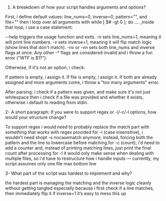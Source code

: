 1.  A breakdown of how your script handles arguments and options?

First, i define default values: line_nums=0, inverse=0, pattern="", and file="" then i loop over all arguments with while [ $# -gt 0 ]; do .... ,inside that loop, i use a case statement:

--help triggers the usage function and exits.
-n sets line_nums=1, meaning it will print line numbers.
-v sets inverse=1, meaning it will flip match logic (show lines that don't match).
-nv or -vn sets both line_nums and inverse flags at once.
Any other -\* flags are considered invalid and i throw a fun error ("WTF is $1?").

Otherwise, if it's not an option, i check:

If pattern is empty, i assign it.
If file is empty, i assign it.
If both are already assigned and more arguments come, i throw a "too many arguments" error.

After parsing: i check if a pattern was given, and make sure it's not just whitespace then i check if a file was provided and whether it exists, otherwise i default to reading from stdin.

2- A short paragraph: If you were to support regex or -i/-c/-l options, how would your structure change?

To support regex i would need to probably replace the match part with something that works with regex provided for -i (case insensitive), i wouldn't need shopt -s nocasematch anymore; instead, forcing both the pattern and the line to lowercase before matching.for -c (count), i'd need to add a counter and, instead of printing matching lines, just print the final count after processing for -l it would only make sense when dealing with multiple files, so i'd have to restructure how i handle inputs — currently, my script assumes only one file max bottom line

3- What part of the script was hardest to implement and why?

the hardest part is managing the matching and the inverse logic cleanly without getting tangled especially because i first check if a line matches, then immediately flip it if inverse=1 it’s easy to mess this up

